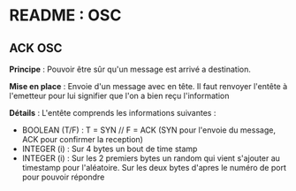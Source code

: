 # README : OSC
 
## ACK OSC
 
 **Principe** : Pouvoir être sûr qu'un message est arrivé a destination.
 
 **Mise en place** : Envoie d'un message avec en tête. Il faut renvoyer l'entête à l'emetteur pour lui signifier que l'on a bien reçu l'information
 
 **Détails** : L'entête comprends les informations suivantes :
  
  - BOOLEAN (T/F) : T = SYN // F = ACK (SYN pour l'envoie du message, ACK pour confirmer la reception)
  - INTEGER (i) : Sur 4 bytes un bout de time stamp
  - INTEGER (i) : Sur les 2 premiers bytes un random qui vient s'ajouter au timestamp pour l'aléatoire. Sur les deux bytes d'apres le numéro de port pour pouvoir répondre
  
 
 


